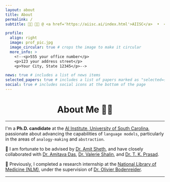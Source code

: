 ```yaml
---
layout: about
title: About
permalink: /
subtitle: 👩‍🎓 👩‍💻 @ <a href='https://aiisc.ai/index.html'>AIISC</a>  •  <a href="https://sc.edu/">UofSC</a>  •  NLP | LLM | GenAI

profile:
  align: right
  image: prof_pic.jpg
  image_circular: true # crops the image to make it circular
  more_info: >
    <!--<p>555 your office number</p>
    <p>123 your address street</p>
    <p>Your City, State 12345</p>-->

news: true # includes a list of news items
selected_papers: true # includes a list of papers marked as "selected={true}"
social: true # includes social icons at the bottom of the page
---
```


<!--Write your biography here. Tell the world about yourself. Link to your favorite [subreddit](http://reddit.com). You can put a picture in, too. The code is already in, just name your picture `prof_pic.jpg` and put it in the `img/` folder.

Put your address / P.O. box / other info right below your picture. You can also disable any of these elements by editing `profile` property of the YAML header of your `_pages/about.md`. Edit `_bibliography/papers.bib` and Jekyll will render your [publications page](/al-folio/publications/) automatically.

Link to your social media connections, too. This theme is set up to use [Font Awesome icons](https://fontawesome.com/) and [Academicons](https://jpswalsh.github.io/academicons/), like the ones below. Add your Facebook, Twitter, LinkedIn, Google Scholar, or just disable all of them.-->
<div align="center">

# About Me 👩‍💻

</div>

---

I'm a **Ph.D. candidate** at the [AI Institute, University of South Carolina](https://aiisc.ai/index.html), passionate about advancing the capabilities of `language models`, particularly in the areas of `analogy-making` and `abstraction`.

🔬 I am fortunate to be advised by [Dr. Amit Sheth](https://amit.aiisc.ai/), and have closely collaborated with [Dr. Amitava Das](https://scholar.google.com/citations?user=HYpfhaEAAAAJ&hl=en), [Dr. Valerie Shalin](https://scholar.google.fr/citations?hl=en&user=trFx5GIAAAAJ&view_op=list_works&sortby=pubdate), and [Dr. T. K. Prasad](https://scholar.google.com/citations?user=Txz94twAAAAJ&hl=en).

💼 Previously, I completed a research internship at the [National Library of Medicine (NLM)](https://www.nlm.nih.gov/), under the supervision of [Dr. Olivier Bodenreider](https://scholar.google.com/citations?user=UsG8QFwAAAAJ&hl=en).

---




